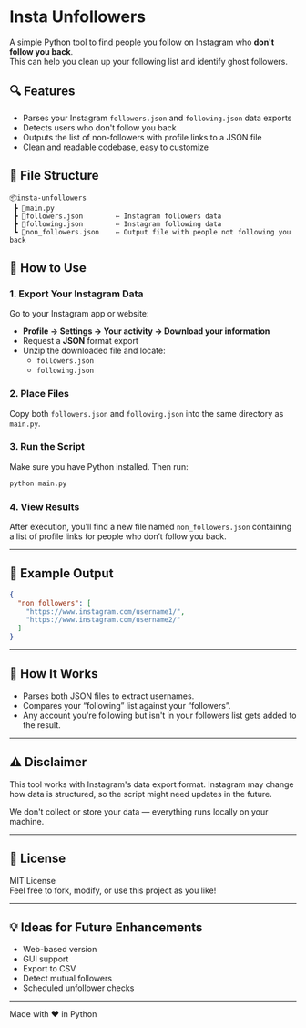 # Insta Unfollowers

A simple Python tool to find people you follow on Instagram who **don't follow you back**.  
This can help you clean up your following list and identify ghost followers.

## 🔍 Features

- Parses your Instagram `followers.json` and `following.json` data exports
- Detects users who don't follow you back
- Outputs the list of non-followers with profile links to a JSON file
- Clean and readable codebase, easy to customize

## 📁 File Structure

```
📦insta-unfollowers
 ┣ 📄main.py
 ┣ 📄followers.json        ← Instagram followers data
 ┣ 📄following.json        ← Instagram following data
 ┗ 📄non_followers.json    ← Output file with people not following you back
```

## 🚀 How to Use

### 1. Export Your Instagram Data

Go to your Instagram app or website:

- **Profile → Settings → Your activity → Download your information**
- Request a **JSON** format export
- Unzip the downloaded file and locate:
  - `followers.json`
  - `following.json`

### 2. Place Files

Copy both `followers.json` and `following.json` into the same directory as `main.py`.

### 3. Run the Script

Make sure you have Python installed. Then run:

```bash
python main.py
```

### 4. View Results

After execution, you'll find a new file named `non_followers.json` containing a list of profile links for people who don’t follow you back.

---

## 📌 Example Output

```json
{
  "non_followers": [
    "https://www.instagram.com/username1/",
    "https://www.instagram.com/username2/"
  ]
}
```

---

## 🧠 How It Works

- Parses both JSON files to extract usernames.
- Compares your “following” list against your “followers”.
- Any account you're following but isn't in your followers list gets added to the result.

---

## ⚠️ Disclaimer

This tool works with Instagram's data export format. Instagram may change how data is structured, so the script might need updates in the future.

We don't collect or store your data — everything runs locally on your machine.

---

## 📄 License

MIT License  
Feel free to fork, modify, or use this project as you like!

---

## 💡 Ideas for Future Enhancements

- Web-based version
- GUI support
- Export to CSV
- Detect mutual followers
- Scheduled unfollower checks

---

Made with ❤️ in Python
